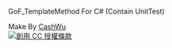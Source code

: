 GoF_TemplateMethod For C# (Contain UnitTest)

<span>
      Make By <a xmlns:cc="http://creativecommons.org/ns#" href="http://www.cashwu.com/" property="cc:attributionName" rel="cc:attributionURL">CashWu</a>
			<br>
			<a id="cc_icon" rel="license" href="http://creativecommons.org/licenses/by-nc-nd/3.0/deed.zh_TW">
				<img alt="創用 CC 授權條款" style="border-width:0" src="http://i.creativecommons.org/l/by-nc-nd/3.0/88x31.png" />
			</a>
			
			
</span>

